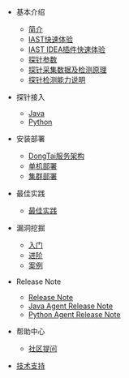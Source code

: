 - 基本介绍
  - [简介](doc/tutorial/intro.md)
  - [IAST快速体验](doc/tutorial/quickstart.md)
  - [IAST IDEA插件快速体验](doc/tutorial/plugin.md)
  - [探针参数](doc/tutorial/args.md)
  - [探针采集数据及检测原理](doc/tutorial/method.md)
  - [探针检测能力说明](doc/tutorial/detects.md)
 
- 探针接入
  - [Java](doc/deploy/java.md)
  - [Python](doc/deploy/python.md)

- 安装部署
  - [DongTai服务架构](doc/deploy/intro.md)
  - [单机部署](doc/deploy/docker-compose.md)
  - [集群部署](doc/deploy/Kubernetes.md)

- 最佳实践
  - [最佳实践](doc/practices.md)

- 漏洞挖掘
  - [入门](doc/bugbountry/quickstart.md)
  - [进阶](doc/bugbountry/custom.md)
  - [案例](doc/bugbountry/example.md)

- Release Note
  - [Release Note](doc/changes/changelog.md)
  - [Java Agent Release Note](doc/changes/JavaAgent.md)
  - [Python Agent Release Note](doc/changes/PythonAgent.md)

- 帮助中心
  - [社区提问](doc/qa.md)

- [技术支持](doc/aboutus/support.md)
